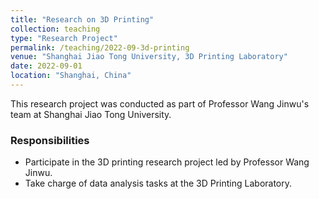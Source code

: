 ```yaml
---
title: "Research on 3D Printing"
collection: teaching
type: "Research Project"
permalink: /teaching/2022-09-3d-printing
venue: "Shanghai Jiao Tong University, 3D Printing Laboratory"
date: 2022-09-01
location: "Shanghai, China"
---
```


This research project was conducted as part of Professor Wang Jinwu's team at Shanghai Jiao Tong University.

### Responsibilities
- Participate in the 3D printing research project led by Professor Wang Jinwu.
- Take charge of data analysis tasks at the 3D Printing Laboratory.
